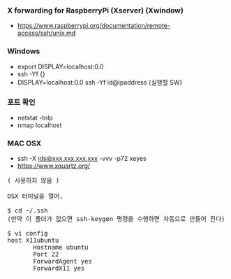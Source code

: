 ### X forwarding for RaspberryPi (Xserver) (Xwindow)
- https://www.raspberrypi.org/documentation/remote-access/ssh/unix.md

### Windows
- export DISPLAY=localhost:0.0
- ssh -Yf {}
- DISPLAY=localhost:0.0 ssh -Yf id@ipaddress {실행할 SW}


### 포트 확인
- netstat -tnlp
- nmap localhost

### MAC OSX

- ssh -X ids@xxx.xxx.xxx.xxx -vvv -p72 xeyes
- https://www.xquartz.org/

<pre>
( 사용하지 않음 )

OSX 터미널을 열어,

$ cd ~/.ssh
(만약 이 폴더가 없으면 ssh-keygen 명령을 수행하면 자동으로 만들어 진다)

$ vi config
host X11ubuntu
       Hostname ubuntu
       Port 22
       ForwardAgent yes
       ForwardX11 yes
</pre>

